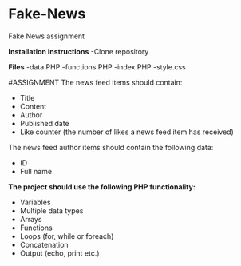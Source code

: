 # Fake-News
Fake News assignment

**Installation instructions**
-Clone repository

**Files**
-data.PHP
-functions.PHP
-index.PHP
-style.css

#ASSIGNMENT
The news feed items should contain:

- Title
- Content
- Author
- Published date
- Like counter (the number of likes a news feed item has received)

The news feed author items should contain the following data:

- ID
- Full name

**The project should use the following PHP functionality:**

- Variables
- Multiple data types
- Arrays
- Functions
- Loops (for, while or foreach)
- Concatenation
- Output (echo, print etc.)
